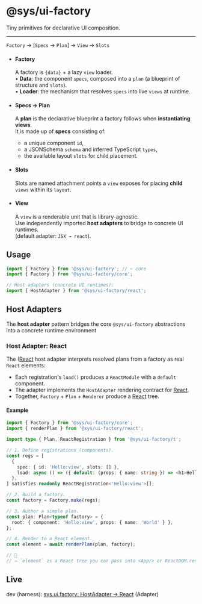 # @sys/ui-factory

Tiny primitives for declarative UI composition.  

----
`Factory` → [`Specs` → `Plan`] → `View` → `Slots`

- #### Factory
  A factory is `{data}` + a lazy `view` loader.  
  	•	**Data**: the component `specs`, composed into a `plan` (a blueprint of structure and `slots`).  
  	•	**Loader**: the mechanism that resolves `specs` into live `views` at runtime.

- #### Specs → Plan
  A **plan** is the declarative blueprint a factory follows when **instantiating views**.  
  It is made up of **specs** consisting of:  
  - a unique component `id`, 
  - a JSONSchema `schema` and inferred TypeScript `types`,
  - the available layout `slots` for child placement.

- #### Slots
  Slots are named attachment points a `view` exposes for placing **child** `views` within its `layout`.

- #### View
  A `view` is a renderable unit that is library-agnostic.  
  Use independently imported **host adapters** to bridge to concrete UI runtimes.   
  (default adapter: `JSX → react`).



## Usage
```ts
import { Factory } from '@sys/ui-factory'; // ← core
import { Factory } from '@sys/ui-factory/core';

// Host adapters (concrete UI runtimes):
import { HostAdapter } from '@sys/ui-factory/react';
```


## Host Adapters
The **host adapter** pattern bridges the core `@sys/ui-factory` abstractions into 
a concrete runtime environment 


### Host Adapter: React
The ([React](https://react.dev/) host adapter interprets resolved plans from a factory 
as real `React` elements:

- Each registration's `load()` produces a `ReactModule` with a `default` component.
- The adapter implements the `HostAdapter` rendering contract for [React](https://react.dev/).
- Together, `Factory` + `Plan` + `Renderer` produce a [React](https://react.dev/) tree.

#### Example
```ts
import { Factory } from '@sys/ui-factory/core';
import { renderPlan } from '@sys/ui-factory/react';

import type { Plan, ReactRegistration } from '@sys/ui-factory/t';

// 1. Define registrations (components).
const regs = [
  {
    spec: { id: 'Hello:view', slots: [] },
    load: async () => ({ default: (props: { name: string }) => <h1>Hello, {props.name}!</h1> }),
  },
] satisfies readonly ReactRegistration<'Hello:view'>[];

// 2. Build a factory.
const factory = Factory.make(regs);

// 3. Author a simple plan.
const plan: Plan<typeof factory> = {
  root: { component: 'Hello:view', props: { name: 'World' } },
};

// 4. Render to a React element.
const element = await renderPlan(plan, factory);

// 🌳
// → `element` is a React tree you can pass into <App/> or ReactDOM.render
```

## Live

dev (harness): [sys.ui.factory: HostAdapter → React](https://fs.db.team/sys/ui.factory/?dev=5066379583419) (Adapter)

